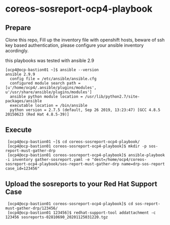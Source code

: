 # coreos-sosreport-ocp4-playbook

## Prepare
Clone this repo, 
Fill up the inventory file with openshift hosts, beware of ssh key based authentication, please configure your ansible inventory acordingly. 

this playbooks was tested with ansible 2.9
~~~
[ocp4@ocp-bastion01 ~]$ ansible --version
ansible 2.9.9
  config file = /etc/ansible/ansible.cfg
  configured module search path = [u'/home/ocp4/.ansible/plugins/modules', u'/usr/share/ansible/plugins/modules']
  ansible python module location = /usr/lib/python2.7/site-packages/ansible
  executable location = /bin/ansible
  python version = 2.7.5 (default, Sep 26 2019, 13:23:47) [GCC 4.8.5 20150623 (Red Hat 4.8.5-39)]
~~~

## Execute

~~~
 [ocp4@ocp-bastion01 ~]$ cd coreos-sosreport-ocp4-playbook/
 [ocp4@ocp-bastion01 coreos-sosreport-ocp4-playbook]$ mkdir -p sos-report-must-gather-drp
 [ocp4@ocp-bastion01 coreos-sosreport-ocp4-playbook]$ ansible-playbook -i inventory gather-sosreport.yaml -e "dest=/home/ocp4/coreos-sosreport-ocp4-playbook/sos-report-must-gather-drp name=drp-sos-report case_id=123456"
~~~


## Upload the sosreports to your Red Hat Support Case

~~~
 [ocp4@ocp-bastion01 coreos-sosreport-ocp4-playbook]$ cd sos-report-must-gather-drp/123456/
 [ocp4@ocp-bastion01 123456]$ redhat-support-tool addattachment -c 123456 sosreports-02810690_20201125031220.tgz
~~~